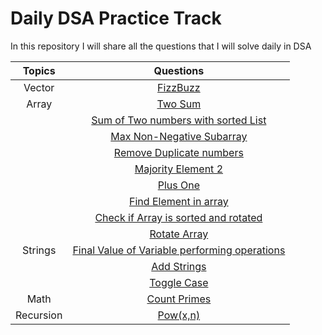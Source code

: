 # Daily DSA Practice Track
In this repository I will share all the questions that I will solve daily in DSA


| **Topics** | **Questions** | 
|:------------:|:-------------:|
| Vector     |  [FizzBuzz](https://leetcode.com/explore/featured/card/top-interview-questions-easy/102/math/743/) 
| Array | [Two Sum](https://leetcode.com/problems/two-sum/)|
| | [Sum of Two numbers with sorted List](https://binarysearch.com/problems/Sum-of-Two-Numbers-with-Sorted-List)
| | [Max Non-Negative Subarray](https://www.interviewbit.com/problems/max-non-negative-subarray/)
| | [Remove Duplicate numbers](https://binarysearch.com/problems/Remove-Duplicate-Numbers)
| | [Majority Element 2](https://leetcode.com/problems/majority-element-ii/)
| | [Plus One](https://leetcode.com/problems/plus-one/)
| | [Find Element in array](https://pepcoding.com/resources/online-java-foundation/function-and-arrays/find-element-in-array-official/ojquestion)
| | [Check if Array is sorted and rotated](https://leetcode.com/problems/check-if-array-is-sorted-and-rotated/)
| | [Rotate Array](https://leetcode.com/problems/rotate-array/)
| Strings | [Final Value of Variable performing operations](https://github.com/Ruchip16/Daily_DSA/tree/main/415-add-strings)
| | [Add Strings](https://github.com/Ruchip16/Daily_DSA/tree/main/415-add-strings)
| | [Toggle Case](https://leetcode.com/problems/to-lower-case/)|
| Math | [Count Primes]()
| Recursion | [Pow(x,n)](https://leetcode.com/problems/powx-n/)



